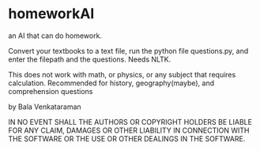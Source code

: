 # homeworkAI
an AI that can do homework.


Convert your textbooks to a text file, run the python file questions.py, and enter the filepath and the questions.
Needs NLTK.


This does not work with math, or physics, or any subject that requires calculation. Recommended for history, geography(maybe), and comprehension questions



by Bala Venkataraman


IN NO EVENT SHALL THE AUTHORS OR COPYRIGHT HOLDERS BE LIABLE FOR ANY CLAIM, DAMAGES OR OTHER
LIABILITY IN CONNECTION WITH THE SOFTWARE OR THE USE OR OTHER DEALINGS IN THE
SOFTWARE.
